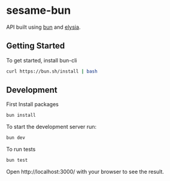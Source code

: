 # sesame-bun

API built using [bun](https://bun.sh) and [elysia](https://elysiajs.com).

## Getting Started

To get started, install bun-cli

```bash
curl https://bun.sh/install | bash
```

## Development

First Install packages

```bash
bun install
```

To start the development server run:

```bash
bun dev
```

To run tests

```bash
bun test
```

Open http://localhost:3000/ with your browser to see the result.
